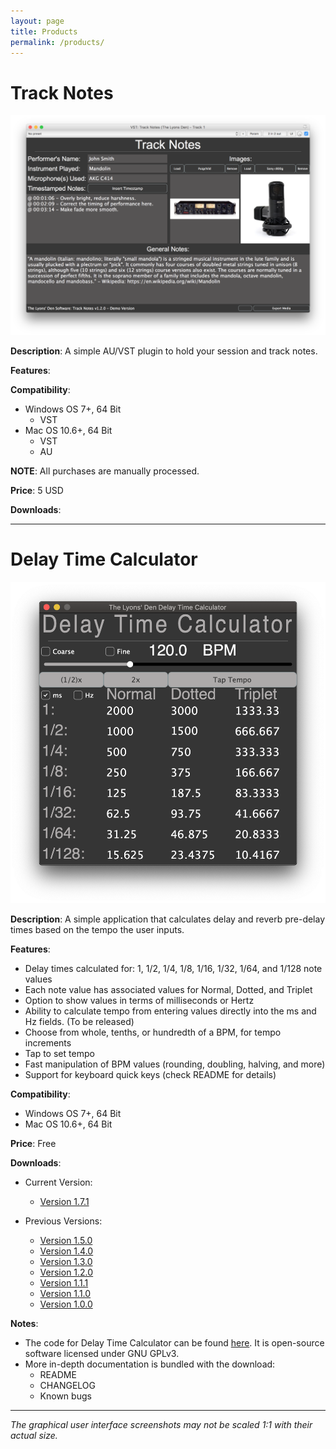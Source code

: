 ```yaml
---
layout: page
title: Products
permalink: /products/
---
```


# Track Notes

![](https://github.com/JosephTLyons/Track-Notes/blob/master/Images/Screenshot.png?raw=true)

**Description**:  A simple AU/VST plugin to hold your session and track notes.

**Features**:

**Compatibility**:

- Windows OS 7+, 64 Bit
    - VST
- Mac OS 10.6+, 64 Bit
    - VST
    - AU

**NOTE**: All purchases are manually processed.  

**Price**: 5 USD

**Downloads**:

---

# Delay Time Calculator

![](https://github.com/JosephTLyons/GUI-Delay-Time-Calculator/blob/master/Images/Screenshot.png?raw=true)

**Description**: A simple application that calculates delay and reverb pre-delay times based on the tempo the user inputs.

**Features**:

- Delay times calculated for: 1, 1/2, 1/4, 1/8, 1/16, 1/32, 1/64, and 1/128 note values
- Each note value has associated values for Normal, Dotted, and Triplet
- Option to show values in terms of milliseconds or Hertz
- Ability to calculate tempo from entering values directly into the ms and Hz fields. (To be released)
- Choose from whole, tenths, or hundredth of a BPM, for tempo increments
- Tap to set tempo
- Fast manipulation of BPM values (rounding, doubling, halving, and more)
- Support for keyboard quick keys (check README for details)

**Compatibility**:

- Windows OS 7+, 64 Bit
- Mac OS 10.6+, 64 Bit

**Price**: Free

**Downloads**:

- Current Version:
    - [Version 1.7.1](https://github.com/JosephTLyons/GUI-Delay-Time-Calculator/releases/download/1.7.1/The.Lyons.Den.Delay.Time.Calculator.V.1.7.1.zip)

- Previous Versions:
    - [Version 1.5.0](https://goo.gl/WqjA45)
    - [Version 1.4.0](https://github.com/JosephTLyons/GUI-Delay-Time-Calculator/releases/download/1.4/The.Lyons.Den.Delay.Time.Calculator.V.1.4.zip)
    - [Version 1.3.0](https://github.com/JosephTLyons/GUI-Delay-Time-Calculator/releases/download/1.3/The.Lyons.Den.Delay.Time.Calculator.V.1.3.zip)
    - [Version 1.2.0](https://github.com/JosephTLyons/GUI-Delay-Time-Calculator/releases/download/1.2/The.Lyons.Den.Delay.Time.Calculator.V.1.2.zip)
    - [Version 1.1.1](https://github.com/JosephTLyons/GUI-Delay-Time-Calculator/releases/download/1.1.1/The.Lyons.Den.Delay.Time.Calculator.V.1.1.1.zip)
    - [Version 1.1.0](https://github.com/JosephTLyons/GUI-Delay-Time-Calculator/releases/download/1.1/The.Lyons.Den.Delay.Time.Calculator.1.1.zip)
    - [Version 1.0.0 ](https://github.com/JosephTLyons/GUI-Delay-Time-Calculator/releases/download/1.0/Delay.Time.Calculator.app.zip)

**Notes**:
- The code for Delay Time Calculator can be found [here](https://github.com/JosephTLyons/GUI-Delay-Time-Calculator).  It is open-source software licensed under GNU GPLv3.
- More in-depth documentation is bundled with the download:
    - README
    - CHANGELOG
    - Known bugs
---

*The graphical user interface screenshots may not be scaled 1:1 with their actual size.*
